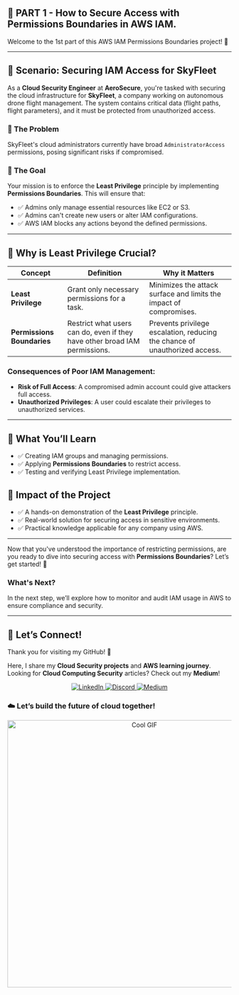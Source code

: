 ## 📌 PART 1 - How to Secure Access with Permissions Boundaries in AWS IAM.

Welcome to the 1st part of this AWS IAM Permissions Boundaries project! 🚀

---

## 🛫 Scenario: Securing IAM Access for SkyFleet

As a **Cloud Security Engineer** at **AeroSecure**, you're tasked with securing the cloud infrastructure for **SkyFleet**, a company working on autonomous drone flight management. The system contains critical data (flight paths, flight parameters), and it must be protected from unauthorized access.

### 🚨 The Problem
SkyFleet's cloud administrators currently have broad `AdministratorAccess` permissions, posing significant risks if compromised.

### 🎯 The Goal
Your mission is to enforce the **Least Privilege** principle by implementing **Permissions Boundaries**. This will ensure that:
- ✅ Admins only manage essential resources like EC2 or S3.
- ✅ Admins can't create new users or alter IAM configurations.
- ✅ AWS IAM blocks any actions beyond the defined permissions.

---

## 🔎 Why is Least Privilege Crucial?

| **Concept**           | **Definition**                                                              | **Why it Matters**                                             |
|-----------------------|-----------------------------------------------------------------------------|---------------------------------------------------------------|
| **Least Privilege**    | Grant only necessary permissions for a task.                                | Minimizes the attack surface and limits the impact of compromises. |
| **Permissions Boundaries** | Restrict what users can do, even if they have other broad IAM permissions. | Prevents privilege escalation, reducing the chance of unauthorized access. |

### Consequences of Poor IAM Management:
- **Risk of Full Access**: A compromised admin account could give attackers full access.
- **Unauthorized Privileges**: A user could escalate their privileges to unauthorized services.

---

## 📖 What You’ll Learn
- ✅ Creating IAM groups and managing permissions.
- ✅ Applying **Permissions Boundaries** to restrict access.
- ✅ Testing and verifying Least Privilege implementation.

## 🚀 Impact of the Project
- ✅ A hands-on demonstration of the **Least Privilege** principle.
- ✅ Real-world solution for securing access in sensitive environments.
- ✅ Practical knowledge applicable for any company using AWS.

---

Now that you've understood the importance of restricting permissions, are you ready to dive into securing access with **Permissions Boundaries**? Let’s get started! 🚀

### What's Next?
In the next step, we’ll explore how to monitor and audit IAM usage in AWS to ensure compliance and security.

---

## 💬 Let’s Connect!  
Thank you for visiting my GitHub! 🌸  

Here, I share my **Cloud Security projects** and **AWS learning journey**.  
Looking for **Cloud Computing Security** articles? Check out my **Medium**!  

<p align="center">
  <a href="https://www.linkedin.com/in/kenza-in-the-cloud/" target="_blank">
    <img src="https://img.shields.io/badge/LinkedIn-0A66C2?style=for-the-badge&logo=linkedin&logoColor=white" alt="LinkedIn">
  </a>
  <a href="https://discord.com/users/kzax01" target="_blank">
    <img src="https://img.shields.io/badge/Discord-5865F2?style=for-the-badge&logo=discord&logoColor=white" alt="Discord">
  </a>
  <a href="https://medium.com/@Kenza.In.The.Cloud" target="_blank">
    <img src="https://img.shields.io/badge/Medium-12100E?style=for-the-badge&logo=medium&logoColor=white" alt="Medium">
  </a>
</p>


### ☁️ Let’s build the future of cloud together!  
<p align="center">
  <img src="https://i.pinimg.com/originals/91/1d/91/911d914aaf6194489a3f5626bed2bd3a.gif" width="600" alt="Cool GIF">
</p>
